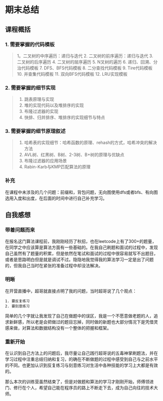 # 期末总结

## 课程概括

### 1. 需要掌握的代码模板

> 1。二叉树的中序遍历：递归与迭代
> 2. 二叉树的前序遍历：递归与迭代
> 3. 二叉树的后序遍历
> 4. 二叉树的层序遍历
> 5. N叉树的遍历
> 6. 递归、回溯、分治代码模板
> 7. DFS、BFS代码模板
> 8. 二分查找代码模板
> 9. Tire代码模板
> 10. 并查集代码模板
> 11. 双向BFS代码模板
> 12. LRU实现模板

### 2. 需要掌握的细节实现

> 1. 跳表原理与实现
> 2. 堆的实现代码以及堆排序的实现
> 3. 布隆过滤器的实现
> 4. 快排、归并排序、堆排序的实现细节与特点

### 3. 需要掌握的细节原理叙述

> 1. 哈希表的实现细节：哈希函数的原理、rehash的方式，哈希冲突的解决方法
> 2. AVL树、红黑树、B树、2-3树、B+树的原理与优缺点
> 3. 布隆过滤器的应用场景
> 4. Rabin-Karb与KMP匹配算法的原理

### 补充

在课程中未涉及的几个问题：前缀和，背包问题，无向图使用dfs或者bfs、有向图选用入度和出度，在后面的时间中进行自己补充学习。

## 自我感想

### 带着问题而来

在报名这门算法课程前，我刚刚经历了秋招，也在leetcode上有了300+的题量，在同学之中应该算是算法方面有一些基础的。在我自己刷题和面试的过程中，发现自己虽然有了题量的积累，但是依然在笔试和面试的过程中很容易就写不出题目，或者是思路明白但是就是调试不过。隐隐地我觉得我的算法学习一定是出了问题的，但我自己当时在紧张的准备过程中却没法解决。

### 明晰

在开营直播中，超哥就直接点明了我的问题，当时超哥说了几个观点：

    1. 要反复练习
    2. 要刻意练习
简单的几个字就让我发现了自己在做题中的误区，我是一个不愿意做老题的人，追求新鲜感，所以老是会把做过的题目忘掉，同时做的新题也大部分情况下是凭借灵感来做，对算法和数据结构没有一个整体的把握和框架。

### 重新开始

在认识到自己方法上的问题后，我尽量让自己践行超哥说的五毒神掌刷题法，并在学习过程中注重总结归纳和复习，的确在不断做题的过程中感受到自己与之前水平的不同。也更加认识到反复练习与刻意练习对生活中各种技能的学习上大都是有效的。

那么本次的训练营虽然结束了，但是对做题和算法的学习才刚刚开始，师傅领进门、修行在个人，希望自己能在程序员的路上不断走下去，成为自己向往的技术大师。
